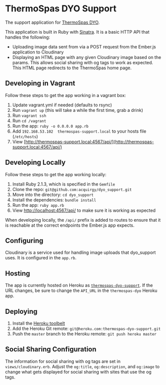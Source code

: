 # ThermoSpas DYO Support

The support application for [ThermoSpas
DYO](https://github.com/acquirgy/thermospas-dyo).

This application is built in Ruby with [Sinatra](http://www.sinatrarb.com). It is a
basic HTTP API that handles the following:

- Uploading image data sent from via a POST request from the Ember.js
  application to Cloudinary
- Displaying an HTML page with any given Cloudinary image based on the params.
  This allows social sharing with og tags to work as expected. This HTML page
  redirects to the ThermoSpas home page.

## Developing in Vagrant

Follow these steps to get the app working in a vagrant box:

1. Update vagrant.yml if needed (defaults to rsync)
2. Run `vagrant up` (this will take a while the first time, grab a drink)
3. Run `vagrant ssh`
4. Run `cd /vagrant`
5. Run the app: `ruby -o 0.0.0.0 app.rb`
6. Add `192.168.53.102  thermospas-support.local` to your hosts file (`/etc/hosts`)
7. View [http://thermospas-support.local:4567/api/](http://thermospas-support.local:4567/api/)

## Developing Locally

Follow these steps to get the app working locally:

1. Install Ruby 2.1.3, which is specified in the `Gemfile`
2. Clone the repo: `git@github.com:acquirgy/dyo_support.git`
3. Move into the directory: `cd dyo_support`
4. Install the dependencies: `bundle install`
5. Run the app: `ruby app.rb`
6. View [http://localhost:4567/api/](http://localhost:4567/api/) to make sure it
   is working as expected

When developing locally, the `/api/` prefix is added to routes to ensure that it
is reachable at the correct endpoints the Ember.js app expects.

## Configuring

Cloudinary is a service used for handling image uploads that dyo_support uses. It is configured in the
`app.rb`.

## Hosting

The app is currently hosted on Heroku as
[`thermospas-dyo-support`](https://thermospas-dyo-support.herokuapp.com/). If
the URL changes,
be sure to change the `API_URL` in the `thermospas-dyo` Heroku app.

## Deploying

1. Install the [Heroku toolbelt](https://toolbelt.heroku.com/)
2. Add the Heroku Git remote: `git@heroku.com:thermospas-dyo-support.git`
3. Push the `master` branch to the Heroku remote: `git push heroku master`

## Social Sharing Configuration

The information for social sharing with og tags are set in
`views/cloudinary.erb`. Adjust the `og:title`, `og:description`, and `og:image`
to change what gets displayed for social sharing with sites that use the og
tags.
